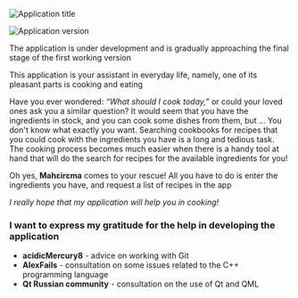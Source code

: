 
![Application title](https://github.com/Eixini/Maheirema/blob/develop/qt-cpp-qml-implementation/repository_files/maheirema_gif.gif)

![Application version](https://img.shields.io/badge/version-development-%2300A287)

The application is under development and is gradually approaching the final stage of the first working version

This application is your assistant in everyday life, namely, one of its pleasant parts is cooking and eating

Have you ever wondered: _“What should I cook today,”_ or could your loved ones ask you a similar question? It would seem that you have the ingredients in stock, and you can cook some dishes from them, but ... You don't know what exactly you want.
Searching cookbooks for recipes that you could cook with the ingredients you have is a long and tedious task.
The cooking process becomes much easier when there is a handy tool at hand that will do the search for recipes for the available ingredients for you!

Oh yes, **Mahεirεma** comes to your rescue! All you have to do is enter the ingredients you have, and request a list of recipes in the app

_I really hope that my application will help you in cooking!_

### I want to express my gratitude for the help in developing the application ###

- **acidicMercury8** - advice on working with Git
- **AlexFails** - consultation on some issues related to the C++ programming language
- **Qt Russian community** - consultation on the use of Qt and QML
